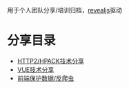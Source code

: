 用于个人团队分享/培训归档，[revealjs](https://revealjs.com)驱动

# 分享目录
<ul class="list-box">
  <li>
    <a href="https://fanerge.github.io/share/index-hpack.html">HTTP2/HPACK技术分享</a>
  </li>
  <li>
    <a href="https://fanerge.github.io/share/index-vue.html">VUE技术分享</a>
  </li>
  <li>
    <a href="https://fanerge.github.io/share/index-spider.html">前端保护数据/反爬虫</a>
  </li>
</ul>









